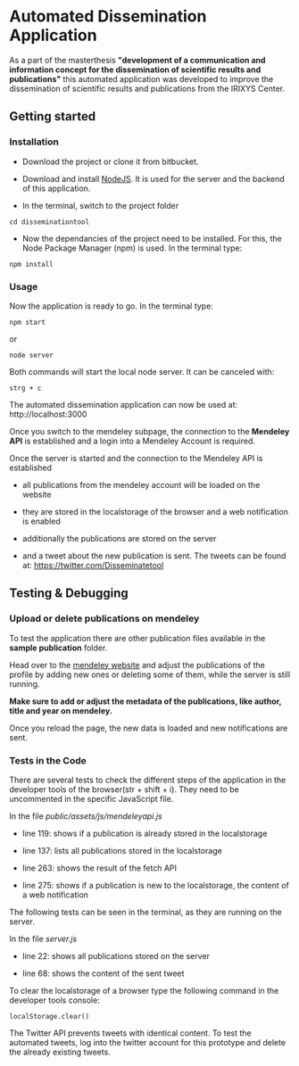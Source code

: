 # Automated Dissemination Application
As a part of the masterthesis **"development of a communication and information concept for the dissemination of scientific results and publications"** this automated application was developed to improve the dissemination of scientific results and publications from the IRIXYS Center.

## Getting started

### Installation

* Download the project or clone it from bitbucket.

* Download and install [NodeJS](https://nodejs.org/en/download/). It is used for the server and the backend of this application.

* In the terminal, switch to the project folder

```
cd disseminationtool
```


* Now the dependancies of the project need to be installed. For this, the Node Package Manager (npm) is used. In the terminal type:

```
npm install
```

### Usage
Now the application is ready to go. In the terminal type:
```
npm start
```
or
```
node server
```

Both commands will start the local node server. It can be canceled with:
```
strg + c
```

The automated dissemination application can now be used at: http://localhost:3000

Once you switch to the mendeley subpage, the connection to the **Mendeley API** is established and a login into a Mendeley Account is required.

Once the server is started and the connection to the Mendeley API is established

* all publications from the mendeley account will be loaded on the website

* they are stored in the localstorage of the browser and a web notification is enabled

* additionally the publications are stored on the server

* and a tweet about the new publication is sent. The tweets can be found at: https://twitter.com/Disseminatetool

## Testing & Debugging

### Upload or delete publications on mendeley

To test the application there are other publication files available in the **sample publication** folder.

Head over to the [mendeley website](https://www.mendeley.com/profiles/dissemination-tool/) and adjust the publications of the profile by adding new ones or deleting some of them, while the server is still running.

**Make sure to add or adjust the metadata of the publications, like author, title and year on mendeley.**

Once you reload the page, the new data is loaded and new notifications are sent.

### Tests in the Code

There are several tests to check the different steps of the application in the developer tools of the browser(str + shift + i). They need to be uncommented in the specific JavaScript file.

In the file _public/assets/js/mendeleyapi.js_

* line 119: shows if a publication is already stored in the localstorage

* line 137: lists all publications stored in the localstorage

* line 263: shows the result of the fetch API

* line 275: shows if a publication is new to the localstorage, the content of a web notification

The following tests can be seen in the terminal, as they are running on the server.

In the file _server.js_

* line 22: shows all publications stored on the server

* line 68: shows the content of the sent tweet


To clear the localstorage of a browser type the following command in the developer tools console:
```
localStorage.clear()
```

The Twitter API prevents tweets with identical content. To test the automated tweets, log into the twitter account for this prototype and delete the already existing tweets.
